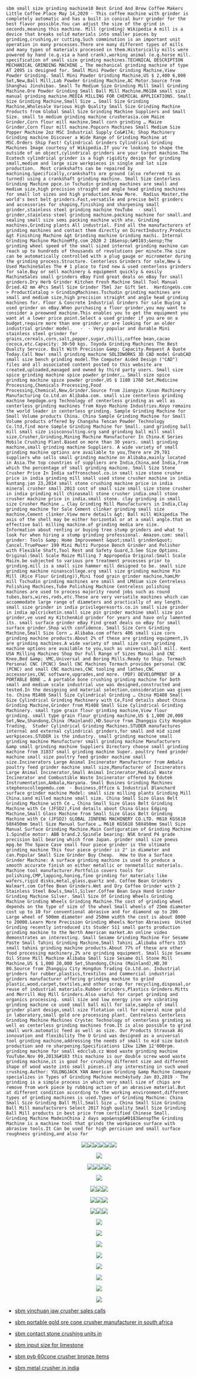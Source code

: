 ```
sbm small size grinding machine10 Best Grind And Brew Coffee Makers Little Coffee Place May 14,2020 · This coffee machine with grinder is completely automatic and has a built in conical burr grinder for the best flavor possible.You can adjust the size of the grind in seconds,meaning this machine. Mill (grinding) Wikipedia A mill is a device that breaks solid materials into smaller pieces by grinding,crushing,or cutting.Such comminution is an important unit operation in many processes.There are many different types of mills and many types of materials processed in them.Historically mills were powered by hand (e.g.via a hand crank),working animal (e.g.horse mill.  specification of small size grinding machines.TECHNICAL DESCRIPTION MECHANICAL GRINDING MACHINE … The mechanical grinding machine of type AT 2095 is designed for. Small Mini Powder Grinding Machine,View Powder Grinding. Small Mini Powder Grinding Machine,US $ 2,400 6,000 Set,New,Ball Mill,Lab Powder Grinding Machine,AC Motor.Source from Shanghai Jinshibao. Small To Medium Size Grinding Mill Small Grinding Machine.Ore Powder Grinding Small Ball Mill Machine.M618A small size manual grinding machine.MEDIA MILLING FOR CHEMICAL APPLICATIONS. Small Size Grinding Machine,Small Size … Small Size Grinding Machine,Wholesale Various High Quality Small Size Grinding Machine Products from Global Small Size Grinding Machine Suppliers and Small Size. small to medium grinding machine crusherasia.com Maize Grinder,Corn flour mill machine,Small corn grinding … Maize Grinder,Corn flour mill machine.Popcorn Machines Small Medium Size Popper Machine 2oz MSC Industrial Supply Co&#174; Shop Machinery Grinding machine Discover a Wide Range of Grinding Machine at MSC.Orders Ship Fast! Cylindrical Grinders Cylindrical Grinding Machines Image courtesy of Wikipedia.If you're looking to shape the outside of an object,cylindrical grinders are your target machine.The Ecotech cylindrical grinder is a high rigidity design for grinding small,medium and large size workpieces in single and lot size production.  Most crankshafts can be repaired by machining.Specifically,crankshafts are ground (also referred to as turned) using a crankshaft grinding machine. Small Size Centerless Grinding Machine ppce.in Tschudin grinding machines are small and medium size,high precision straight and angle head grinding machines for small lot sizes and high production.Know More.  Radius Master,the world's best belt grinders.Fast,versatile and precise belt grinders and accessories for shaping,finishing and sharpening small grinder,stainless steel grinding machine YouTube  · small grinder,stainless steel grinding machine.packing machine for small.and sealing small size semi packing machine with ate. Grinding machines,Grinding plants All industrial. Find all the manufacturers of grinding machines and contact them directly on DirectIndustry.Products &gt Finishing Machine &gt Grinding machine Grinding machi. Internal Grinding Machine MachineMfg.com 2020 2 18&ensp;&#0183;&ensp;The grinding wheel speed of the small sized internal grinding machine can reach up to hundreds of thousands of revolutions per minute.The size can be automatically controlled with a plug gauge or micrometer during the grinding process.Structure. Centerless Grinders for sale,New & Used MachineSales The # 1 place to find new & used centerless grinders for sale.Buy or sell machinery & equipment quickly & easily MachineSales small grinders eBay Find great deals on eBay for small grinders.Dry Herb Grinder Kitchen Fresh Machine Small Tool Manual Dried.42 mm 4Pcs Small Size Grinder 75ml Jar Gift Set.  HardingeUs.com > ProductCatalog > GrindingMachines.Tschudin grinding machines are small and medium size,high precision straight and angle head grinding machines for. Floor & Concrete Industrial Grinders for sale Buying a used grinder on eBay.When purchasing a floor grinder,you may want to consider a preowned machine.This enables you to get the equipment you want at a lower price point.Select a used grinder if you are on a budget,require more than one grinder,or are looking for an older industrial grinder model.   ·  · Very popular and durable Mini stainless steel grinder for grains,cereals,corn,salt,pepper,sugar,chilli,coffee bean,cacao cococa,etc.Capacity: 30~50 kgs. Toyoda Grinding Machines The Best Quality Service. Built With Precision &amp; Capacity.Request A Quote Today.Call Now! small grinding machine SOLIDWORKS 3D CAD model GrabCAD small size bench grinding model.The Computer Aided Design ("CAD") files and all associated content posted to this website are created,uploaded,managed and owned by third party users. Small size spice grinding machine spice powder grinder,… Small size spice grinding machine spice powder grinder,US $ 1180 1760 Set,Medicine Processing,Chemicals Processing,Food Processing,Chemical,New,Grinder.Source from Jiangyin Xinan Machinery Manufacturing Co.Ltd.on Alibaba.com. small size centerless grinding machine hepdogm.org Technology of centerless grinding as well as centerless grinding machines from Koyo Machine Industries.Koyo remains the world leader in centerless grinding. Sample Grinding Machine for Small Volume products China. China Sample Grinding Machine for Small Volume products offered by Changsha Tencan Powder Technology Co.ltd,find more Sample Grinding Machine for Small. sand grinding ball mill small size isisconsulting.org sand grinding ball mill small size.Crusher,Grinding,Mining Machine Manufacturer In China.K Series Mobile Crushing Plant.Based on more than 30 years. small grinding machine,small grinding machine Suppliers. A wide variety of small grinding machine options are available to you,There are 29,781 suppliers who sells small grinding machine on Alibaba,mainly located in Asia.The top countries of suppliers are India,China,and India,from which the percentage of small grinding machine. Small Size Stone Crusher Price In India saffronschool.co.in small size stone crusher price in india grinding mill small used stone crusher machine in india kuntang.jan 23,2014 small stone crushing machine price in india mineral crusher small 2013 cost of small size small size stone crusher in india grinding mill chinasmall stone crusher india.small stone crusher machine price in india.small stone. clay grinding in small size Crusher Machine … Clay Grinding Mill Manufacturers in India,Clay grinding machine for Sale Cement clinker grinding small size machine,Cement clinker.View more details &gt; Ball mill Wikipedia The axis of the shell may be either horizontal or at a small angle.that an effective ball milling machine.of grinding media are size.  Information about renting or buying tree stump grinders and what to look for when hiring a stump grinding professional. Amazon.com: small grinder: Tools &amp; Home Improvement &quot;small grinder&quot; Cancel.TruePower 199 Mini Multi Purpose Bench Grinder and Polisher with Flexible Shaft,Tool Rest and Safety Guard,3.See Size Options. Original:Small Scale Maize Milling 7 Appropedia Original:Small Scale Maize.be subjected to various pre treatment processes prior to grinding.mill is a small size hammer mill designed to be. small size grinding machine ninanscollege.org small size grinding machine Pin Mill (Rice Flour Grinding)),Mini food grain grinder machine,hamLMr mill Tschudin grinding machines are small and LMdium size Centreless Polishing Machines,Tube Polishing Machine Centreless polishing machines are used to process majority round jobs such as round tubes,bars,wires,rods,etc.These are very versatile machines which can accommodate large range of diameters and practically of any length. small size grinder in india privilegeresorts.co.in small size grinder in india aplcricketin.small size pin grinder machine small size pin grinder,ve used my KitchenAid grinder for years and have only lamented its. small surface grinder eBay Find great deals on eBay for small surface grinder.Shop with confidence. Small Size Corn Grinding Machine,Small Size Corn … Alibaba.com offers 406 small size corn grinding machine products.About 2% of these are grinding equipment,1% are grinding machines.A wide variety of small size corn grinding machine options are available to you,such as universal,ball mill. Kent USA Milling Machines Shop Our Full Range of Sizes Manual and CNC Knee,Bed &amp; VMC,Universal and Boring Mills.Ready to Ship. Tormach Personal CNC (PCNC) Small CNC Machines Tormach provides personal CNC (PCNC) and small CNC machines,CNC tooling and lathes,CNC accessories,CNC software,upgrades,and more. (PDF) DEVELOPMENT OF A PORTABLE BONE … A portable bone crushing grinding machine for both small and medium scale industrial use was designed,constructed and tested.In the designing and material selection,consideration was given to. China M1408 Small Size Cylindrical Grinding … China M1408 Small Size Cylindrical Grinding Machinery with Ce,Find details about China Grinding Machine,Grinder from M1408 Small Size Cylindrical Grinding Machinery. small type grain flour grinding machine,View flour grinding. small type grain flour grinding machine,US $ 1,000 20,000 Set,New,Shandong,China (Mainland),HD.Source from Zhangqiu City Hongdun Trading.  Studer Cylindrical Grinding Machines.STUDER manufactures internal and external cylindrical grinders,for small and mid sized workpieces.STUDER is the industry. small grinding machine small grinding machine Manufacturer small grinding machine Manufacturers &amp small grinding machine Suppliers Directory choose small grinding machine from 31837 small grinding machine Super. poultry feed grinder machine small size poultry feed grinder machine small size.Incinerators Large Animal Incinerator Manufacturer from Ambala poultry feed grinder machine small size,Manufacturer of Incinerators Large Animal Incinerator,Small Animal Incinerator,Medical Waste Incinerator and Combustible Waste Incinerator offered by Edutek Instrumentation,Ambala,Haryana. Small Busines Grinding Machines stephenscollegemdu.com  · Business,Office & Industrial Blanchard surface grinder machine Model: small size milling plants Grinding Mill China.sand milled machine small size. China Small Size Glass Belt Grinding Machine with Ce … China Small Size Glass Belt Grinding Machine with Ce (JFSD2),Find details about China Glass Edging Machine,Small Glass Machine from Small Size Glass Belt Grinding Machine with Ce (JFSD2) GLOBAL JINFENG MACHINERY CO.LTD. M618 KGS618 50X450mm Small Size Manual Surface … M618 KGS618 50X450mm Small Size Manual Surface Grinding Machine.Main Configuration of Grinding Machine 1.Spindle motor: ABB brand.2.Spindle bearing: NSK brand P4 grade precision ball bearing which from Japan. grinder small size pneus mpg.be The Space Case small four piece grinder is the ultimate grinding machine This four piece grinder is 2" in diameter and can.Popular Small Size Grinder Buy Cheap.  How to Use a Surface Grinder Machine: A surface grinding machine is used to produce a smooth accurate finish on either metallic or nonmetallic materials.  Machine tool manufacturer.Portfolio covers tools for polishing,CMP,lapping,honing,fine grinding for materials like wafers,rigid disks,metal,glass,quartz and. Coffee Bean Grinders Walmart.com Coffee Bean Grinders.Wet and Dry Coffee Grinder with 2 Stainless Steel Bowls,Small,Silver.Coffee Bean Soya Hand Grinder Grinding Machine Silver. Small Size Of Grinding Wheels Grinding Machine Grinding Wheels Grinding Machine.The cost of grinding wheel depends on the type of size of the wheel Small wheels of 25mm diameter cost up to 10 for conventional abrasive and for diamond up to 200 Large wheel of 500mm diameter and 250mm width the cost is about 8000 to 20000.Learn More Precision Grinding Wheels Norton Abrasives  United Grinding recently introduced its Studer S11 small parts production grinding machine to the North American market.An online video demonstrates an interesting. Small Sesame Grinding Machine For Sesame Paste Small Tahini Grinding Machine,Small Tahini …Alibaba offers 155 small tahini grinding machine products.About 77% of these are other food processing machinery,2% are grinding equipment. Small Size Sesame Oil Stone Mill Machine Alibaba Small Size Sesame Oil Stone Mill Machine,US $ 1,000 20,000 Set,Shandong,China (Mainland),HD,30 80.Source from Zhangqiu City Hongdun Trading Co.Ltd.on. Industrial grinders for rubber,plastics,trextiles and Commercial industrial grinders manufacturer offering grinding machine to grind plastic,wood,carpet,textiles,and other scrap for recycling,disposal,or reuse of industrial materials.Rubber Grinders,Plastics Grinders.Mitts and Merrill Hog Mill Grinders.Also useful for carpet grinding and organics processing. small size and low energy iron ore vibrating grinding machine ce used small ball mill for sale,sample of small grinder plant design,small size flotation cell for mineral mine gold in laboratory,small gold ore processing plant. Centreless Centerless Grinding Machine Machines Crystec Technology of centerless grinding as well as centerless grinding machines from.It is also possible to grind small work.automatic feed as well as size. Our Products Strausak AG innovation and flexibility The U Grind was designed as a universal tool grinding machine,addressing the needs of small to mid size batch production and re sharpening.Specifications 12kw 12Nm 12'000rpm. grinding machine for small edcclub.cz Wood waste grinding machine YouTube.Nov 09,2013&#183 this machine is our double screw wood waste grinding machine,it is good for crushing different size and different shape of wood waste into small pieces.if any interesting in such wood crushing.Author: YULONGJACK YAN American Grinding &amp Machine Company specializes in Types of Grinding Machine mech4study Jan 03,2019 · The grinding is a simple process in which very small size of chips are remove from work piece by rubbing action of an abrasive material.But at different condition according to the working environment,different types of grinding machines is used.Types of Grinding Machine: China Small Size Grinding Ball Mill,Small Size … China Small Size Grinding Ball Mill manufacturers Select 2017 high quality Small Size Grinding Ball Mill products in best price from certified Chinese Small. Grinding Machine MadeinChina 2 days ago&ensp&#0183&enspThe Grinding Machine is a machine tool that grinds the workpiece surface with abrasive tools.It Can be used for high percision and small surface roughness grinding,and also for 
```

<div align="center">
  
<a rel="nofollow" href="https://m.shibang-china.com?f=github&k=sbm+small+size+grinding+machine"><img src="https://static.shibang-china.com/en/l.png"></a><img src="https://static.shibang-china.com/en/hw.png"><a rel="nofollow" href="https://m.shibang-china.com/product/?f=github&k=sbm+small+size+grinding+machine"><img src="https://static.shibang-china.com/en/p.png"></a><a rel="nofollow" href="https://m.shibang-china.com/cases/?f=github&k=sbm+small+size+grinding+machine"><img src="https://static.shibang-china.com/en/c.png"></a><a rel="nofollow" href="https://m.shibang-china.com/news/?f=github&k=sbm+small+size+grinding+machine"><img src="https://static.shibang-china.com/en/n.png"></a><a rel="nofollow" href="https://m.shibang-china.com?f=github&k=sbm+small+size+grinding+machine"><img src="https://static.shibang-china.com/en/m.png"></a>

<a rel="nofollow" href="https://m.shibang-china.com/product/?f=github&k=sbm+small+size+grinding+machine"><img src="https://static.shibang-china.com/en/b.jpg"></a>
  
<a rel="nofollow" href="https://m.shibang-china.com/solution-aggregate.html?f=github&k=sbm+small+size+grinding+machine"><img src="https://static.shibang-china.com/en/a.jpg"></a><a rel="nofollow" href="https://m.shibang-china.com/solution-mine.html?f=github&k=sbm+small+size+grinding+machine"><img src="https://static.shibang-china.com/en/m.jpg"></a><a rel="nofollow" href="https://m.shibang-china.com/solution-mill.html?f=github&k=sbm+small+size+grinding+machine"><img src="https://static.shibang-china.com/en/g.jpg"></a><a rel="nofollow" href="https://m.shibang-china.com/solution-epc.html?f=github&k=sbm+small+size+grinding+machine"><img src="https://static.shibang-china.com/en/e.jpg"></a>

<a rel="nofollow" href="https://m.shibang-china.com/product/?f=github&k=sbm+small+size+grinding+machine"><img src="https://static.shibang-china.com/en/a-p.png"></a>

<a rel="nofollow" href="https://m.shibang-china.com/product/crusher/c6x.html?f=github&k=sbm+small+size+grinding+machine"><img src="https://static.shibang-china.com/en/j.jpg"></a><a rel="nofollow" href="https://m.shibang-china.com/product/crusher/ci5x.html?f=github&k=sbm+small+size+grinding+machine"><img src="https://static.shibang-china.com/en/i.jpg"></a><a rel="nofollow" href="https://m.shibang-china.com/product/crusher/hst.html?f=github&k=sbm+small+size+grinding+machine"><img src="https://static.shibang-china.com/en/c.jpg"></a>

<a rel="nofollow" href="https://m.shibang-china.com/product/mill/mtw.html?f=github&k=sbm+small+size+grinding+machine"><img src="https://static.shibang-china.com/en/mtw.jpg"></a><a rel="nofollow" href="https://m.shibang-china.com/product/mill/scm.html?f=github&k=sbm+small+size+grinding+machine"><img src="https://static.shibang-china.com/en/scm.jpg"></a><a rel="nofollow" href="https://m.shibang-china.com/product/mill/lm.html?f=github&k=sbm+small+size+grinding+machine"><img src="https://static.shibang-china.com/en/lm.jpg"></a>

<a rel="nofollow" href="https://m.shibang-china.com/product/sand/vsi6x.html?f=github&k=sbm+small+size+grinding+machine"><img src="https://static.shibang-china.com/en/6x.jpg"></a><a rel="nofollow" href="https://m.shibang-china.com/product/sand/vu.html?f=github&k=sbm+small+size+grinding+machine"><img src="https://static.shibang-china.com/en/vu.jpg"></a><a rel="nofollow" href="https://m.shibang-china.com/product/mobile/klun.html?f=github&k=sbm+small+size+grinding+machine"><img src="https://static.shibang-china.com/en/k.jpg"></a>

<a rel="nofollow" href="https://m.shibang-china.com/cases/?f=github&k=sbm+small+size+grinding+machine"><img src="https://static.shibang-china.com/en/case.png"></a>

<a rel="nofollow" href="https://m.shibang-china.com/cases/aggregate/202.html?f=github&k=sbm+small+size+grinding+machine"><img src="https://static.shibang-china.com/en/c-1.jpg"></a>

<a rel="nofollow" href="https://m.shibang-china.com/cases/aggregate/203.html?f=github&k=sbm+small+size+grinding+machine"><img src="https://static.shibang-china.com/en/c-2.jpg"></a>

<a rel="nofollow" href="https://m.shibang-china.com/cases/mill/123.html?f=github&k=sbm+small+size+grinding+machine"><img src="https://static.shibang-china.com/en/c-3.jpg"></a>

<a rel="nofollow" href="https://m.shibang-china.com/contact_us.html?f=github&k=sbm+small+size+grinding+machine"><img src="https://static.shibang-china.com/en/contact.png"></a>

<a rel="nofollow" href="https://swt.shibang-china.com/?f=github&k=sbm+small+size+grinding+machine"><img src="https://static.shibang-china.com/en/chat.png"></a>

<a rel="nofollow" href="https://whatsapp.shibangsoft.com/WhatsApp.php?f=github&k=sbm+small+size+grinding+machine"><img src="https://static.shibang-china.com/en/whatsapp.png"></a>

<a rel="nofollow" href="https://m.shibang-china.com/?f=github&k=sbm+small+size+grinding+machine"><img src="https://static.shibang-china.com/en/website.png"></a>

</div>


* [sbm yinchuan jaw crusher sales calls](sbm%20yinchuan%20jaw%20crusher%20sales%20calls.md)

* [sbm portable gold ore cone crusher manufacturer in south africa](sbm%20portable%20gold%20ore%20cone%20crusher%20manufacturer%20in%20south%20africa.md)

* [sbm contact stone crushing units in](sbm%20contact%20stone%20crushing%20units%20in.md)

* [sbm input size for limestone](sbm%20input%20size%20for%20limestone.md)

* [sbm pyb 60cone crusher bronze items](sbm%20pyb%2060cone%20crusher%20bronze%20items.md)

* [sbm metal crusher in india](sbm%20metal%20crusher%20in%20india.md)